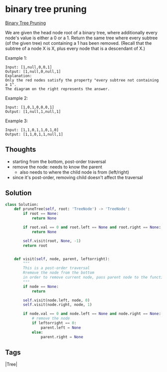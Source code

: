 # binary tree pruning

[Binary Tree Pruning](https://leetcode.com/problems/binary-tree-pruning)

We are given the head node root of a binary tree, where additionally every node's value is either a 0 or a 1. Return the same tree where every subtree \(of the given tree\) not containing a 1 has been removed. \(Recall that the subtree of a node X is X, plus every node that is a descendant of X.\)

Example 1:

```text
Input: [1,null,0,0,1]
Output: [1,null,0,null,1]
Explanation: 
Only the red nodes satisfy the property "every subtree not containing a 1".
The diagram on the right represents the answer.
```

Example 2:

```text
Input: [1,0,1,0,0,0,1]
Output: [1,null,1,null,1]
```

Example 3:

```text
Input: [1,1,0,1,1,0,1,0]
Output: [1,1,0,1,1,null,1]
```

## Thoughts

* starting from the bottom, post-order traversal
* remove the node: needs to know the parent 
  * also needs to where the child node is from \(left/right\)
* since it's post-order, removing child doesn't affect the traversal 

## Solution

```python
class Solution:
    def pruneTree(self, root: 'TreeNode') -> 'TreeNode':
        if root == None:
            return None

        if root.val == 0 and root.left == None and root.right == None:
            return None

        self.visit(root, None, -1)
        return root


    def visit(self, node, parent, leftorright):
        """
        This is a post-order traversal
        Rremove the node from the bottom
        in order to remove current node, pass parent node to the function 
        """
        if node == None:
            return

        self.visit(node.left, node, 0)
        self.visit(node.right, node, 1)

        if node.val == 0 and node.left == None and node.right == None:
            # remove the node
            if leftorright == 0:
                parent.left = None
            else:
                parent.right = None
```

## Tags

\|Tree\|

